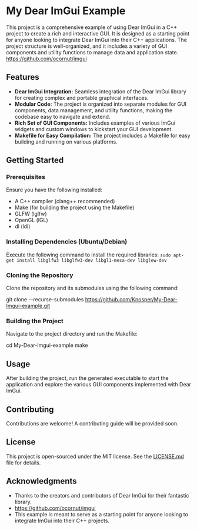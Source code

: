 # My Dear ImGui Example

This project is a comprehensive example of using Dear ImGui in a C++ project to create a rich and interactive GUI. It is designed as a starting point for anyone looking to integrate Dear ImGui into their C++ applications. The project structure is well-organized, and it includes a variety of GUI components and utility functions to manage data and application state.
https://github.com/ocornut/imgui

## Features

- **Dear ImGui Integration:** Seamless integration of the Dear ImGui library for creating complex and portable graphical interfaces.
- **Modular Code:** The project is organized into separate modules for GUI components, data management, and utility functions, making the codebase easy to navigate and extend.
- **Rich Set of GUI Components:** Includes examples of various ImGui widgets and custom windows to kickstart your GUI development.
- **Makefile for Easy Compilation:** The project includes a Makefile for easy building and running on various platforms.

## Getting Started

### Prerequisites

Ensure you have the following installed:
- A C++ compiler (clang++ recommended)
- Make (for building the project using the Makefile)
- GLFW (lglfw) 
- OpenGL (lGL)
- dl (ldl)

### Installing Dependencies (Ubuntu/Debian)

Execute the following command to install the required libraries:
``
sudo apt-get install libglfw3 libglfw3-dev libgl1-mesa-dev libglew-dev
``
### Cloning the Repository

Clone the repository and its submodules using the following command:

git clone --recurse-submodules https://github.com/Knosper/My-Dear-Imgui-example.git

### Building the Project

Navigate to the project directory and run the Makefile:

cd My-Dear-Imgui-example
make


## Usage

After building the project, run the generated executable to start the application and explore the various GUI components implemented with Dear ImGui.

## Contributing

Contributions are welcome! A contributing guide will be provided soon.

## License

This project is open-sourced under the MIT license. See the [LICENSE.md]([url-to-license-file](https://github.com/ocornut/imgui/blob/master/LICENSE.txt)) file for details.

## Acknowledgments

- Thanks to the creators and contributors of Dear ImGui for their fantastic library.
- https://github.com/ocornut/imgui
- This example is meant to serve as a starting point for anyone looking to integrate ImGui into their C++ projects.


